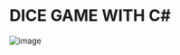 # DICE GAME WITH C#
![image](https://github.com/user-attachments/assets/f25ac1c0-c965-4bc5-8062-a4e70c9e2263)

